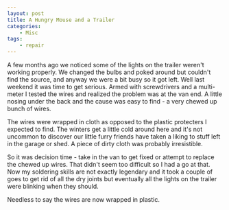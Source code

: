```yaml
---
layout: post
title: A Hungry Mouse and a Trailer
categories:
    - Misc
tags:
    - repair
---
```


A few months ago we noticed some of the lights on the trailer weren't working properly.  We changed the bulbs and poked around but couldn't find the source, and anyway we were a bit busy so it got left.  Well last weekend it was time to get serious.  Armed with screwdrivers and a multi-meter I tested the wires and realized the problem was at the van end.  A little nosing under the back and the cause was easy to find - a very chewed up bunch of wires.

The wires were wrapped in cloth as opposed to the plastic protecters I expected to find.  The winters get a little cold around here and it's not uncommon to discover our little furry friends have taken a liking to stuff left in the garage or shed.  A piece of dirty cloth was probably irresistible.

So it was decision time - take in the van to get fixed or attempt to replace the chewed up wires.  That didn't seem too difficult so I had a go at that.  Now my soldering skills are not exactly legendary and it took a couple of goes to get rid of all the dry joints but eventually all the lights on the trailer were blinking when they should.

Needless to say the wires are now wrapped in plastic.
			